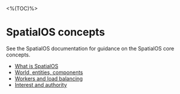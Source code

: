 <%(TOC)%>
# SpatialOS concepts

See the SpatialOS documentation for guidance on the SpatialOS core concepts.

* [What is SpatialOS](https://docs.improbable.io/reference/latest/shared/concepts/spatialos)
* [World, entities, components](https://docs.improbable.io/reference/latest/shared/concepts/world-entities-components)
* [Workers and load balancing](https://docs.improbable.io/reference/latest/shared/concepts/workers-load-balancing)
* [Interest and authority](https://docs.improbable.io/reference/latest/shared/concepts/interest-authority)
